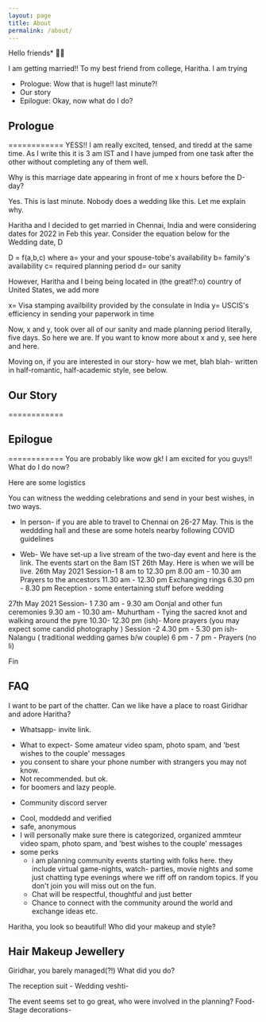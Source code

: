 ```yaml
---
layout: page
title: About
permalink: /about/
---
```


Hello friends* 👋🏽

I am getting married!! To my best friend from college, Haritha. I am trying 

* Prologue: Wow that is huge!! last minute?!
* Our story
* Epilogue: Okay, now what do I do?




## Prologue
============
YESS!! I am really excited, tensed, and tiredd at the same time. As I write this it is 3 am IST and I have jumped from one task after the other without completing any of them well. 

Why is this marriage date appearing in front of me x hours before the D-day?

Yes. This is last minute. Nobody does a wedding like this. Let me explain why.

Haritha and I decided to get married in Chennai, India and were considering dates for 2022 in Feb this year. Consider the equation below for the Wedding date, D

D = f(a,b,c)
where
a= your and your spouse-tobe's availability
b= family's availability
c= required planning period 
d= our sanity

However, Haritha and I being being located in (the great!?:o) country of United States, we add more 

x= Visa stamping availbility provided by the consulate in India
y= USCIS's efficiency in sending your paperwork in time

Now, x and y, took over all of our sanity and made planning period literally, five days. So here we are.
If you want to know more about x and y, see here and here. 

Moving on, if you are interested in our story- how we met, blah blah- written in half-romantic, half-academic style, see below.

## Our Story
============

## Epilogue
============
You are probably like wow gk! I am excited for you guys!! What do I do now?

Here are some logistics

You can witness the wedding celebrations and send in your best wishes, in two ways.

* In person- if you are able to travel to Chennai on 26-27 May. This is the weddding hall and these are some hotels nearby following COVID guidelines

* Web- We have set-up a live stream of the two-day event and here is the link. The events start on the 8am IST 26th May. Here is when we will be live.
26th May 2021
Session-1 8 am to 12.30 pm
8.00 am - 10.30 am Prayers to the ancestors
11.30 am - 12.30 pm Exchanging rings
6.30 pm - 8.30 pm Reception - some entertaining stuff before wedding

27th May 2021
Session- 1
7.30 am - 9.30 am Oonjal and other fun ceremonies
9.30 am - 10.30 am- Muhurtham - Tying the sacred knot and walking around the pyre
10.30- 12.30 pm (ish)- More prayers (you may expect some candid photography )
Session -2
4.30 pm - 5.30 pm ish-  Nalangu ( traditional wedding games b/w couple)
6 pm - 7 pm - Prayers (no li)  

Fin

## FAQ

I want to be part of the chatter. Can we like have a place to roast Giridhar and adore Haritha?
* Whatsapp- invite link.

- What to expect- Some amateur video spam, photo spam, and 'best wishes to the couple' messages
- you consent to share your phone number with strangers you may not know.
- Not recommended. but ok.
- for boomers and lazy people.

* Community discord server

- Cool, moddedd and verified
- safe, anonymous
- I will personally make sure there is categorized, organized ammteur video spam, photo spam, and 'best wishes to the couple' messages
- some perks
  - i am planning community events starting with folks here. they include virtual game-nights, watch- parties, movie nights and some just chatting type evenings where we riff off on random topics. If you don't join you will miss out on the fun.
  - Chat will be respectful, thoughtful and just better
  - Chance to connect with the community around the world and exchange ideas etc.


Haritha, you look so beautiful! Who did your makeup and style?

Hair
Makeup
Jewellery
- 
Giridhar, you barely managed(?!) What did you do?

The reception suit - 
Wedding veshti- 

The event seems set to go great, who were involved in the planning?
Food- 
Stage decorations- 
